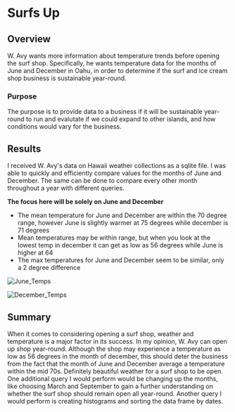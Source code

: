# Surfs Up

## Overview

W. Avy wants more information about temperature trends before opening the surf shop. Specifically, he wants temperature data for the months of June and December in Oahu, in order to determine if the surf and ice cream shop business is sustainable year-round. 

### Purpose

The purpose is to provide data to a business if it will be sustainable year-round to run and evalutate if we could expand to other islands, and how conditions would vary for the business.

## Results
I received W. Avy's data on Hawaii weather collections as a sqlite file. I was able to quickly and efficiently compare values for the months of June and December. The same can be done to compare every other month throughout a year with different queries.

**The focus here will be solely on June and December**

* The mean temperature for June and December are within the 70 degree range, however June is slightly warmer at 75 degrees while december is 71 degrees
* Mean temperatures may be within range, but when you look at the lowest temp in december it can get as low as 56 degrees while June is higher at 64
* The max temperatures for June and December seem to be similar, only a 2 degree difference

![June_Temps](https://user-images.githubusercontent.com/97328622/161444477-8fc80f7d-a46a-42c0-b435-0df381372429.png)

![December_Temps](https://user-images.githubusercontent.com/97328622/161444484-c13b3a07-d37e-4d6b-8f39-53522aafd7d0.png)


## Summary

When it comes to considering opening a surf shop, weather and temperature is a major factor in its success. In my opinion, W. Avy can open up shop year-round. Although the shop may experience a temperature as low as 56 degrees in the month of december, this should deter the business from the fact that the month of June and December average a temperature within the mid 70s. Definitely beautiful weather for a surf shop to be open. One additional query I would perform would be changing up the months, like choosing March and September to gain a further understanding on whether the surf shop should remain open all year-round. Another query I would perform is creating histograms and sorting the data frame by dates.
